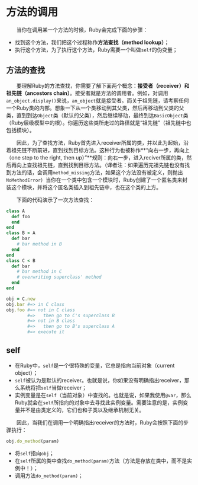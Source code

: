 # 方法的调用

　　当你在调用某一个方法的时候，Ruby会完成下面的步骤：

+ 找到这个方法，我们把这个过程称作**方法查找（method lookup）**；
+ 执行这个方法，为了执行这个方法，Ruby需要一个叫做`self`的伪变量；

## 方法的查找

　　要理解Ruby的方法查找，你需要了解下面两个概念：**接受者（receiver）**和**祖先链（ancestors chain）**。接受者就是方法的调用者。例如，对调用`an_object.display()`来说，`an_object`就是接受者。而关于祖先链，请考察任何一个Ruby类的内部。想象一下从一个类移动到其父类，然后再移动到父类的父类，直到到达`Object`类（默认的父类），然后继续移动，最终到达`BasicObject`类（Ruby层级模型中的根）。你遍历这些类所走过的路径就是“祖先链”（祖先链中也包括模块）。

　　因此，为了查找方法，Ruby首先进入receiver所属的类，并以此为起始，沿着祖先链不断前进，直到找到目标方法。这种行为也被称作**“向右一步，再向上（one step to the right, then up）”**规则：向右一步，进入reciver所属的类，然后再向上查找祖先链，直到找到目标方法。（译者注：如果遍历完祖先链也没有找到方法的话，会调用`method_missing`方法，如果这个方法没有被定义，则抛出`NoMethodError`）当你在一个类中包含一个模块时，Ruby创建了一个匿名类来封装这个模块，并将这个匿名类插入到祖先链中，也在这个类的上方。

　　下面的代码演示了一次方法查找：

```ruby
class A
  def foo
  end
end
class B < A
  def bar
    # bar method in B
  end
end
class C < B
  def bar
    # bar method in C
    # overwriting superclass' method
  end
end

obj = C.new
obj.bar #=> in C class
obj.foo #=> not in C class
        #=>   then go to C's superclass B
        #=> not in B class
        #=>   then go to B's superclass A
        #=> execute it
```

## self

+ 在Ruby中，`self`是一个很特殊的变量，它总是指向当前对象（current object）；
+ `self`被认为是默认的receiver。也就是说，你如果没有明确指出receiver，那么系统将把`self`当做receiver；
+ 实例变量是在`self`（当前对象）中查找的。也就是说，如果我使用`@var`，那么Ruby就会在`self`所指向的对象中去寻找此实例变量。需要注意的是，实例变量并不是由类定义的，它们也和子类以及继承机制无关。

　　因此，当我们在调用一个明确指出receiver的方法时，Ruby会按照下面的步骤执行：

```ruby
obj.do_method(param)
```

+ 将`self`指向`obj`；
+ 在`self`所属的类中查找`do_method(param)`方法（方法是存放在类中，而不是实例中！）；
+ 调用方法`do_method(param)`；
